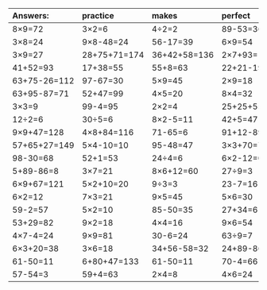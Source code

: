| Answers: | practice | makes | perfect | ! |
| :--- | :--- | :--- | :--- | :--- |
| 8×9=72 | 3×2=6 | 4÷2=2 | 89-53=36 | 7×7+59=108 | 
| 3×8=24 | 9×8-48=24 | 56-17=39 | 6×9=54 | 89-70=19 | 
| 3×9=27 | 28+75+71=174 | 36+42+58=136 | 2×7+93=107 | 5×7=35 | 
| 41+52=93 | 17+38=55 | 55+8=63 | 22+21-19=24 | 3×3+68=77 | 
| 63+75-26=112 | 97-67=30 | 5×9=45 | 2×9=18 | 6×2+17=29 | 
| 63+95-87=71 | 52+47=99 | 4×5=20 | 8×4=32 | 67+75-99=43 | 
| 3×3=9 | 99-4=95 | 2×2=4 | 25+25+55=105 | 9×7=63 | 
| 12÷2=6 | 30÷5=6 | 8×2-5=11 | 42+5=47 | 14+56=70 | 
| 9×9+47=128 | 4×8+84=116 | 71-65=6 | 91+12-89=14 | 9×3=27 | 
| 57+65+27=149 | 5×4-10=10 | 95-48=47 | 3×3+70=79 | 9×4-18=18 | 
| 98-30=68 | 52+1=53 | 24÷4=6 | 6×2-12=0 | 90+62+3=155 | 
| 5+89-86=8 | 3×7=21 | 8×6+12=60 | 27÷9=3 | 60-16=44 | 
| 6×9+67=121 | 5×2+10=20 | 9÷3=3 | 23-7=16 | 87-4=83 | 
| 6×2=12 | 7×3=21 | 9×5=45 | 5×6=30 | 8×2=16 | 
| 59-2=57 | 5×2=10 | 85-50=35 | 27+34=61 | 20÷4=5 | 
| 53+29=82 | 9×2=18 | 4×4=16 | 9×6=54 | 48÷8=6 | 
| 4×7-4=24 | 9×9=81 | 30-6=24 | 63÷9=7 | 3×6+85=103 | 
| 6×3+20=38 | 3×6=18 | 34+56-58=32 | 24+89-86=27 | 5×8=40 | 
| 61-50=11 | 6+80+47=133 | 61-50=11 | 70-4=66 | 11+58=69 | 
| 57-54=3 | 59+4=63 | 2×4=8 | 4×6=24 | 3×4+65=77 | 
